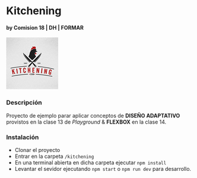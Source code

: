 # Kitchening
#### by Comision 18 | DH | FORMAR
![Kitchenint](/public/images/logo.jpg "Título alternativo")
### Descripción
Proyecto de ejemplo parar aplicar conceptos de **DISEÑO ADAPTATIVO** provistos en la clase 13 de *Playground* & **FLEXBOX** en la clase 14.
### Instalación
- Clonar el proyecto
- Entrar en la carpeta `/kitchening`
- En una  terminal abierta en dicha carpeta ejecutar `npm install`
- Levantar el sevidor ejecutando `npm start` o `npm run dev` para desarrollo.
